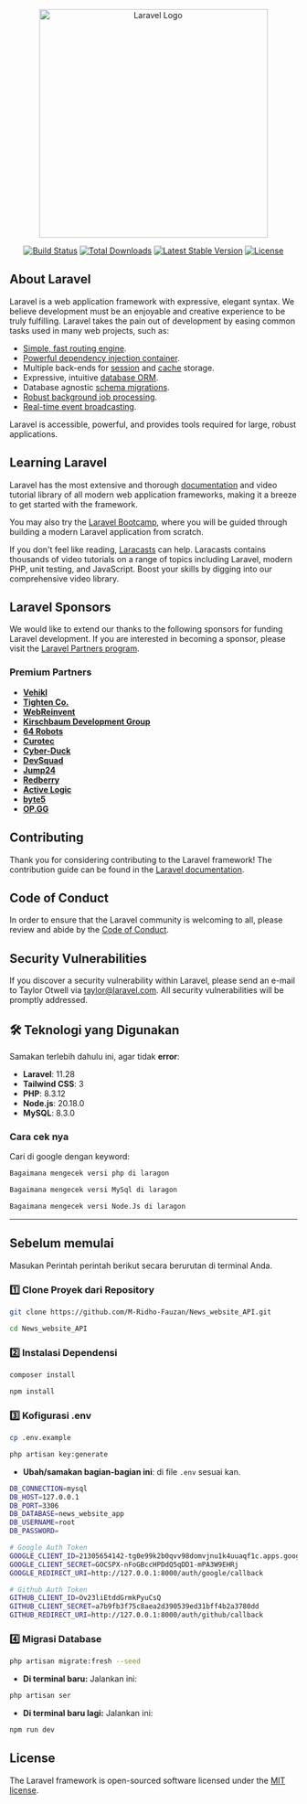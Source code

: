 <p align="center"><a href="https://laravel.com" target="_blank"><img src="https://raw.githubusercontent.com/laravel/art/master/logo-lockup/5%20SVG/2%20CMYK/1%20Full%20Color/laravel-logolockup-cmyk-red.svg" width="400" alt="Laravel Logo"></a></p>

<p align="center">
<a href="https://github.com/laravel/framework/actions"><img src="https://github.com/laravel/framework/workflows/tests/badge.svg" alt="Build Status"></a>
<a href="https://packagist.org/packages/laravel/framework"><img src="https://img.shields.io/packagist/dt/laravel/framework" alt="Total Downloads"></a>
<a href="https://packagist.org/packages/laravel/framework"><img src="https://img.shields.io/packagist/v/laravel/framework" alt="Latest Stable Version"></a>
<a href="https://packagist.org/packages/laravel/framework"><img src="https://img.shields.io/packagist/l/laravel/framework" alt="License"></a>
</p>

## About Laravel

Laravel is a web application framework with expressive, elegant syntax. We believe development must be an enjoyable and creative experience to be truly fulfilling. Laravel takes the pain out of development by easing common tasks used in many web projects, such as:

-   [Simple, fast routing engine](https://laravel.com/docs/routing).
-   [Powerful dependency injection container](https://laravel.com/docs/container).
-   Multiple back-ends for [session](https://laravel.com/docs/session) and [cache](https://laravel.com/docs/cache) storage.
-   Expressive, intuitive [database ORM](https://laravel.com/docs/eloquent).
-   Database agnostic [schema migrations](https://laravel.com/docs/migrations).
-   [Robust background job processing](https://laravel.com/docs/queues).
-   [Real-time event broadcasting](https://laravel.com/docs/broadcasting).

Laravel is accessible, powerful, and provides tools required for large, robust applications.

## Learning Laravel

Laravel has the most extensive and thorough [documentation](https://laravel.com/docs) and video tutorial library of all modern web application frameworks, making it a breeze to get started with the framework.

You may also try the [Laravel Bootcamp](https://bootcamp.laravel.com), where you will be guided through building a modern Laravel application from scratch.

If you don't feel like reading, [Laracasts](https://laracasts.com) can help. Laracasts contains thousands of video tutorials on a range of topics including Laravel, modern PHP, unit testing, and JavaScript. Boost your skills by digging into our comprehensive video library.

## Laravel Sponsors

We would like to extend our thanks to the following sponsors for funding Laravel development. If you are interested in becoming a sponsor, please visit the [Laravel Partners program](https://partners.laravel.com).

### Premium Partners

-   **[Vehikl](https://vehikl.com/)**
-   **[Tighten Co.](https://tighten.co)**
-   **[WebReinvent](https://webreinvent.com/)**
-   **[Kirschbaum Development Group](https://kirschbaumdevelopment.com)**
-   **[64 Robots](https://64robots.com)**
-   **[Curotec](https://www.curotec.com/services/technologies/laravel/)**
-   **[Cyber-Duck](https://cyber-duck.co.uk)**
-   **[DevSquad](https://devsquad.com/hire-laravel-developers)**
-   **[Jump24](https://jump24.co.uk)**
-   **[Redberry](https://redberry.international/laravel/)**
-   **[Active Logic](https://activelogic.com)**
-   **[byte5](https://byte5.de)**
-   **[OP.GG](https://op.gg)**

## Contributing

Thank you for considering contributing to the Laravel framework! The contribution guide can be found in the [Laravel documentation](https://laravel.com/docs/contributions).

## Code of Conduct

In order to ensure that the Laravel community is welcoming to all, please review and abide by the [Code of Conduct](https://laravel.com/docs/contributions#code-of-conduct).

## Security Vulnerabilities

If you discover a security vulnerability within Laravel, please send an e-mail to Taylor Otwell via [taylor@laravel.com](mailto:taylor@laravel.com). All security vulnerabilities will be promptly addressed.

## 🛠️ Teknologi yang Digunakan

Samakan terlebih dahulu ini, agar tidak **error**:

-   **Laravel**: 11.28
-   **Tailwind CSS**: 3
-   **PHP**: 8.3.12
-   **Node.js**: 20.18.0
-   **MySQL**: 8.3.0

### Cara cek nya

Cari di google dengan keyword:

```bash
Bagaimana mengecek versi php di laragon
```

```bash
Bagaimana mengecek versi MySql di laragon
```

```bash
Bagaimana mengecek versi Node.Js di laragon
```

---

## Sebelum memulai

Masukan Perintah perintah berikut secara berurutan di terminal Anda.

### 1️⃣ Clone Proyek dari Repository

```bash
git clone https://github.com/M-Ridho-Fauzan/News_website_API.git
```

```bash
cd News_website_API
```

### 2️⃣ Instalasi Dependensi

```bash
composer install
```

```bash
npm install
```

### 3️⃣ Kofigurasi .env

```bash
cp .env.example
```

```bash
php artisan key:generate
```

-   **Ubah/samakan bagian-bagian ini**: di file `.env` sesuai kan.

```bash
DB_CONNECTION=mysql
DB_HOST=127.0.0.1
DB_PORT=3306
DB_DATABASE=news_website_app
DB_USERNAME=root
DB_PASSWORD=

# Google Auth Token
GOOGLE_CLIENT_ID=21305654142-tg0e99k2b0qvv98domvjnu1k4uuaqf1c.apps.googleusercontent.com
GOOGLE_CLIENT_SECRET=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
GOOGLE_REDIRECT_URI=http://127.0.0.1:8000/auth/google/callback

# Github Auth Token
GITHUB_CLIENT_ID=Ov23liEtddGrmkPyuCsQ
GITHUB_CLIENT_SECRET=a7b9fb3f75c8aea2d390539ed31bff4b2a3780dd
GITHUB_REDIRECT_URI=http://127.0.0.1:8000/auth/github/callback
```

### 4️⃣ Migrasi Database

```bash
php artisan migrate:fresh --seed
```

-   **Di terminal baru:** Jalankan ini:

```bash
php artisan ser
```

-   **Di terminal baru lagi:** Jalankan ini:

```bash
npm run dev
```

## License

The Laravel framework is open-sourced software licensed under the [MIT license](https://opensource.org/licenses/MIT).
